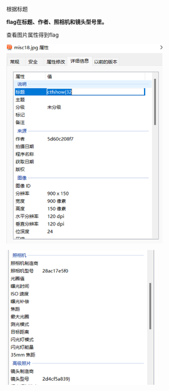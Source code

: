  

根据标题

**flag在标题、作者、照相机和镜头型号里。**

查看图片属性得到flag

![image-20250422204547084](./assets/image-20250422204547084.png)

![image-20250422204548432](./assets/image-20250422204548432.png)